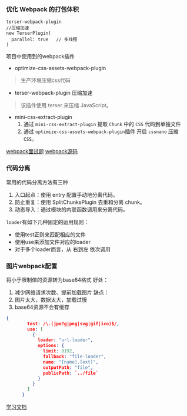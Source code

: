 ### 优化 Webpack 的打包体积
```
terser-webpack-plugin 
//压缩加速
new TerserPlugin(
  parallel: true   // 多线程
)
```


项目中使用到的webpack插件
- optimize-css-assets-webpack-plugin
> 生产环境压缩css代码
- terser-webpack-plugin 压缩加速
> 该插件使用 terser 来压缩 JavaScript。
- mini-css-extract-plugin
    1. 通过 `mini-css-extract-plugin` 提取 `Chunk` 中的 `CSS` 代码到单独文件
    2. 通过 `optimize-css-assets-webpack-plugin`插件 开启 `cssnano` 压缩 `CSS`。
    

[webpack面试题](https://juejin.im/post/5e6f4b4e6fb9a07cd443d4a5)
[webpack源码](https://juejin.im/post/5e1b2f77e51d454d5177a69d)


### 代码分离
常用的代码分离方法有三种
1. 入口起点：使用 entry 配置手动地分离代码。
2. 防止重复：使用 SplitChunksPlugin 去重和分离 chunk。
3. 动态导入：通过模块的内联函数调用来分离代码。


`loader`有如下几种固定的运用规则：
- 使用test正则来匹配相应的文件
- 使用use来添加文件对应的loader
- 对于多个loader而言，从 右到左 依次调用


### 图片webpack配置
将小于限制值的资源转为base64格式
好处：
1. 减少网络请求次数、提前加载图片
缺点：
1. 图片太大，数据太大，加载过慢
2. base64资源不会有缓存
```json
{
        test: /\.(jpe?g|png|svg|gif|ico)$/,
        use: [
          {
            loader: "url-loader",
            options: {
              limit: 8192,
              fallback: "file-loader",
              name: "[name].[ext]",
              outputPath: "file",
              publicPath: `../file`
            }
          }
        ]
      }
```


[学习文档](https://wangtunan.github.io/blog/webpack/core.html#entry%E5%92%8Coutput%E7%9A%84%E5%9F%BA%E7%A1%80%E9%85%8D%E7%BD%AE)

